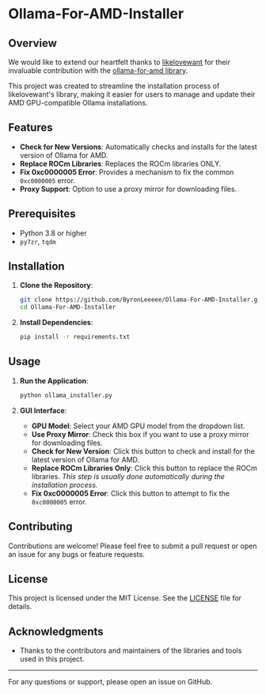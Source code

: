 # Ollama-For-AMD-Installer

## Overview
We would like to extend our heartfelt thanks to [likelovewant](https://github.com/likelovewant/) for their invaluable contribution with the [ollama-for-amd library](https://github.com/likelovewant/ollama-for-amd). 

This project was created to streamline the installation process of likelovewant's library, making it easier for users to manage and update their AMD GPU-compatible Ollama installations.

## Features

- **Check for New Versions**: Automatically checks and installs for the latest version of Ollama for AMD.
- **Replace ROCm Libraries**: Replaces the ROCm libraries ONLY.
- **Fix 0xc0000005 Error**: Provides a mechanism to fix the common `0xc0000005` error.
- **Proxy Support**: Option to use a proxy mirror for downloading files.

## Prerequisites

- Python 3.8 or higher
-  `py7zr`, `tqdm`

## Installation

1. **Clone the Repository**:
   ```bash
   git clone https://github.com/ByronLeeeee/Ollama-For-AMD-Installer.git
   cd Ollama-For-AMD-Installer
   ```

2. **Install Dependencies**:
   ```bash
   pip install -r requirements.txt
   ```

## Usage

1. **Run the Application**:
   ```bash
   python ollama_installer.py
   ```

2. **GUI Interface**:
   - **GPU Model**: Select your AMD GPU model from the dropdown list.
   - **Use Proxy Mirror**: Check this box if you want to use a proxy mirror for downloading files.
   - **Check for New Version**: Click this button to check and install for the latest version of Ollama for AMD.
   - **Replace ROCm Libraries Only**: Click this button to replace the ROCm libraries. *This step is usually done automatically during the installation process.*
   - **Fix 0xc0000005 Error**: Click this button to attempt to fix the `0xc0000005` error.

## Contributing

Contributions are welcome! Please feel free to submit a pull request or open an issue for any bugs or feature requests.

## License

This project is licensed under the MIT License. See the [LICENSE](LICENSE) file for details.

## Acknowledgments

- Thanks to the contributors and maintainers of the libraries and tools used in this project.

---

For any questions or support, please open an issue on GitHub.

